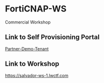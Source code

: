 # FortiCNAP-WS
Commercial Workshop

## Link to Self Provisioning Portal
[Partner-Demo-Tenant](https://ee.lwalliances.com/event/fortidemo)

## Link to Workshop
https://salvador-ws-1.lwctf.com
